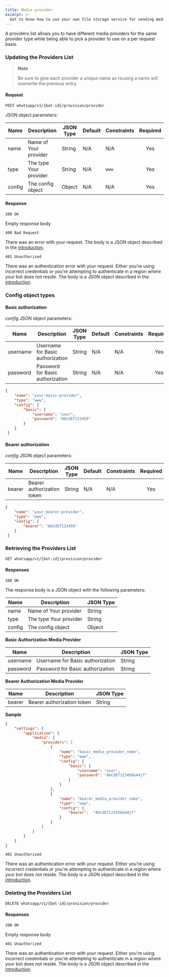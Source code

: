 ```yaml
---
title: Media provider
excerpt: >-
  Get to know how to use your own file storage service for sending media links.
---
```


A providers list allows you to have different media providers for the same provider type 
while being able to pick a provider to use on a per request basis.

### Updating the Providers List
> **Note**
>
> Be sure to give each provider a unique name as reusing a name will overwrite the previous entry.

#### Request
`POST whatsapp/v1/{bot-id}/provision/provider`

JSON object parameters:

| Name    | Description                      | JSON Type    | Default    | Constraints           | Required |
| ------- | -------------------------------- | ------------ | ---------- | --------------------- | :------: |
| name    | Name of Your provider            | String       | N/A        | N/A                   | Yes      |
| type    | The type Your provider           | String       | N/A        | `www`                 | Yes      |
| config  | The config object                | Object       | N/A        | N/A                   | Yes      |

#### Response

`200 OK`

Empty response body

`400 Bad Request`

There was an error with your request. The body is a JSON object described in the [introduction](doc:whatsapp-introduction#section-http-errors).

`401 Unauthorized`

There was an authentication error with your request. Either you're using incorrect credentials or you're attempting to authenticate
in a region where your bot does not reside. The body is a JSON object described in the [introduction](doc:whatsapp-introduction#section-http-errors).

### Config object types

#### Basic authorization
*config* JSON object parameters:

| Name    | Description                      | JSON Type    | Default    | Constraints           | Required |
| ------- | -------------------------------- | ------------ | ---------- | --------------------- | :------: |
| username| Username for Basic authorization | String       | N/A        | N/A                   | Yes      |
| password| Password for Basic authorization | String       | N/A        | N/A                   | Yes      |

```json
{
    "name": "your-basic-provider",
    "type": "www",
    "config": {
        "basic": {
            "username": "user",
            "password": "AbCdEf123456"
        }
    }
 }
```
#### Bearer authorization
*config* JSON object parameters:

| Name    | Description                      | JSON Type    | Default    | Constraints           | Required |
| ------- | -------------------------------- | ------------ | ---------- | --------------------- | :------: |
| bearer  | Bearer authorization token       | String       | N/A        | N/A                   | Yes      |

```json
{
    "name": "your-bearer-provider",
    "type": "www",
    "config": {
        "bearer": "AbCdEf123456"
    }
 }
```

### Retrieving the Providers List
`GET whatsapp/v1/{bot-id}/provision/provider`

#### Responses
`200 OK`

The response body is a JSON object with the following parameters: 


| Name    | Description                      | JSON Type    |
| ------- | -------------------------------- | ------------ |
| name    | Name of Your provider            | String       |
| type    | The type Your provider           | String       |
| config  | The config object                | Object       |

**Basic Authorization Media Provider**

| Name    | Description                      | JSON Type    | 
| ------- | -------------------------------- | ------------ | 
| username| Username for Basic authorization | String       |
| password| Password for Basic authorization | String       | 

**Bearer Authorization Media Provider**

| Name    | Description                      | JSON Type    | 
| ------- | -------------------------------- | ------------ | 
| bearer  | Bearer authorization token       | String       |


**Sample**
```json
{
    "settings": {
        "application": {
            "media": {
                "providers": [
                    {
                        "name": "basic_media_provider_name",
                        "type": "www",
                        "config": {
                            "basic": {
                                "username": "user",
                                "password": "AbCdEf123456&44jf"
                            }
                        }
                    },
                    {
                        "name": "bearer_media_provider_name",
                        "type": "www",
                        "config": {
                            "bearer":  "AbCdEf123456&44jf"
                        }
                    }
                ]
            }
        }
    }
}

```

`401 Unauthorized`

There was an authentication error with your request. Either you're using incorrect credentials or you're attempting to authenticate
in a region where your bot does not reside. The body is a JSON object described in the [introduction](doc:whatsapp-introduction#section-http-errors).
 

### Deleting the Providers List

`DELETE whatsapp/v1/{bot-id}/provision/provider`

#### Responses

`200 OK`

Empty response body

`401 Unauthorized`

There was an authentication error with your request. Either you're using incorrect credentials or you're attempting to authenticate
in a region where your bot does not reside. The body is a JSON object described in the [introduction](doc:whatsapp-introduction#section-http-errors).
